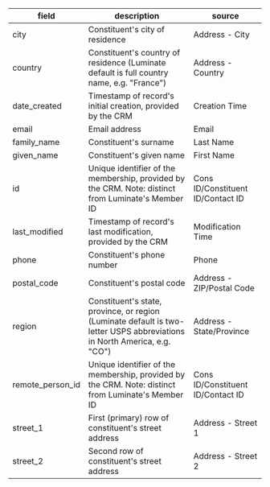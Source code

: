 |field|description|source|
|---|---|---|
|city|Constituent's city of residence|Address - City|
|country|Constituent's country of residence (Luminate default is full country name, e.g. "France")|Address - Country|
|date_created|Timestamp of record's initial creation, provided by the CRM|Creation Time|
|email|Email address|Email|
|family_name|Constituent's surname|Last Name|
|given_name|Constituent's given name|First Name|
|id|Unique identifier of the membership, provided by the CRM. Note: distinct from Luminate's Member ID|Cons ID/Constituent ID/Contact ID|
|last_modified|Timestamp of record's last modification, provided by the CRM|Modification Time|
|phone|Constituent's phone number|Phone|
|postal_code|Constituent's postal code|Address - ZIP/Postal Code|
|region|Constituent's state, province, or region (Luminate default is two-letter USPS abbreviations in North America, e.g. "CO")|Address - State/Province|
|remote_person_id|Unique identifier of the membership, provided by the CRM. Note: distinct from Luminate's Member ID|Cons ID/Constituent ID/Contact ID|
|street_1|First (primary) row of constituent's street address|Address - Street 1|
|street_2|Second row of constituent's street address|Address - Street 2|